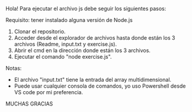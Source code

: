 Hola! Para ejecutar el archivo js debe seguir los siguientes pasos:  

Requisito: tener instalado alguna versión de Node.js  

1. Clonar el repositorio.
2. Acceder desde el explorador de archivos hasta donde están los 3 archivos (Readme, input.txt y exercise.js).
3. Abrir el cmd en la dirección donde están los 3 archivos.
4. Ejecutar el comando "node exercise.js".

Notas: 
- El archivo "input.txt" tiene la entrada del array multidimensional.
- Puede usar cualquier consola de comandos, yo uso Powershell desde VS code por mi preferencia.


MUCHAS GRACIAS
